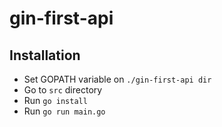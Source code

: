 # **gin-first-api**

## **Installation**

* Set GOPATH variable on `./gin-first-api dir`   
* Go to `src` directory     
* Run `go install`  
* Run `go run main.go`   